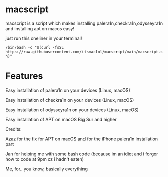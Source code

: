 # macscript
macscript is a script which makes installing palera1n,checkra1n,odysseyra1n and installing apt on macos easy!

just run this oneliner in your terminal!

`/bin/bash -c "$(curl -fsSL https://raw.githubusercontent.com/itsmaclol/macscript/main/macscript.sh)"`

# Features

Easy installation of palera1n on your devices (Linux, macOS)

Easy installation of checkra1n on your devices (Linux, macOS)

Easy installation of odysseyra1n on your devices (Linux, macOS)

Easy installation of APT on macOS Big Sur and higher

Credits: 

Azaz for the fix for APT on macOS and for the iPhone palera1n installation part

Jan for helping me with some bash code (because im an idiot and i forgor how to code at 9pm cz i hadn't eaten)

Me, for.. you know, basically everything
